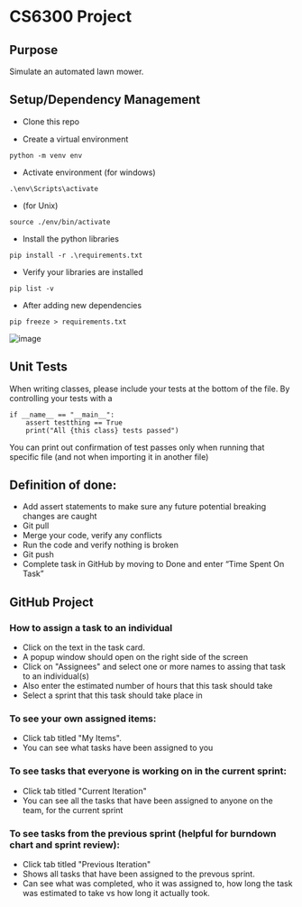 # CS6300 Project


## Purpose

Simulate an automated lawn mower.

## Setup/Dependency Management


- Clone this repo

- Create a virtual environment
```
python -m venv env
```

- Activate environment (for windows)
```
.\env\Scripts\activate
```
- (for Unix)
```
source ./env/bin/activate
```

- Install the python libraries
```
pip install -r .\requirements.txt
```

- Verify your libraries are installed

```
pip list -v
```

- After adding new dependencies
```
pip freeze > requirements.txt
```

![image](https://github.com/user-attachments/assets/a469e716-64ab-4482-89eb-11869e9db7a2)

## Unit Tests
When writing classes, please include your tests at the bottom of the file. By controlling your tests with a
```
if __name__ == "__main__":
    assert testthing == True
    print("All {this class} tests passed")
```
You can print out confirmation of test passes only when running that specific file (and not when importing it in another file)

## Definition of done:
-	Add assert statements to make sure any future potential breaking changes are caught
-	Git pull
-	Merge your code, verify any conflicts
-	Run the code and verify nothing is broken
-	Git push
-	Complete task in GitHub by moving to Done and enter “Time Spent On Task”

## GitHub Project
### How to assign a task to an individual
- Click on the text in the task card.
- A popup window should open on the right side of the screen
- Click on "Assignees" and select one or more names to assing that task to an individual(s)
- Also enter the estimated number of hours that this task should take
- Select a sprint that this task should take place in

### To see your own assigned items:
- Click tab titled "My Items".
- You can see what tasks have been assigned to you

### To see tasks that everyone is working on in the current sprint:
- Click tab titled "Current Iteration"
- You can see all the tasks that have been assigned to anyone on the team, for the current sprint

### To see tasks from the previous sprint (helpful for burndown chart and sprint review):
- Click tab titled "Previous Iteration"
- Shows all tasks that have been assigned to the prevous sprint.
- Can see what was completed, who it was assigned to, how long the task was estimated to take vs how long it actually took.
